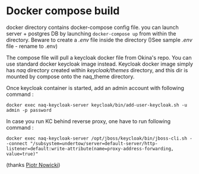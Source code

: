 # Docker compose build

docker directory contains docker-compose config file.
you can launch server + postgres DB by launching ```docker-compose up``` from within the directory.
Beware to create a _.env_ file inside the directory ()See sample _.env_ file - rename to .env)

The compose file will pull a keycloak docker file from Okina's repo. You can use standard docker keycloak image instead.
Keycloak docker image simply has _naq_ directory created within _keycloak/themes_ directory, and this dir is mounted by compose onto the naq_theme directory.


Once keycloak container is started, add an admin account with following command :

    docker exec naq-keycloak-server keycloak/bin/add-user-keycloak.sh -u admin -p password
    
In case you run KC behind reverse proxy, one have to run following command :

    docker exec naq-keycloak-server /opt/jboss/keycloak/bin/jboss-cli.sh --connect "/subsystem=undertow/server=default-server/http-listener=default:write-attribute(name=proxy-address-forwarding, value=true)"
    
(thanks [Piotr Nowicki](http://piotrnowicki.com/java/2017/01/09/keycloak-docker-with-ssl-proxy/))  

  
 